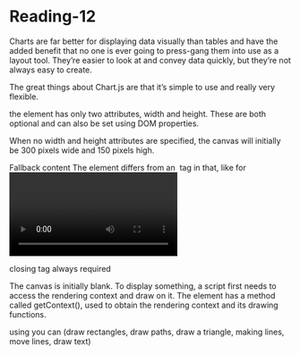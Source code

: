 # Reading-12
Charts are far better for displaying data visually than tables and have the added benefit that no one is ever going to press-gang them 
into use as a layout tool. They’re easier to look at and convey data quickly, but they’re not always easy to create.


The great things about Chart.js are that it’s simple to use and really very flexible. 

the <canvas> element has only two attributes, width and height. These are both optional and can also be set using DOM properties.

When no width and height attributes are specified, the canvas will initially be 300 pixels wide and 150 pixels high.

Fallback content
The <canvas> element differs from an <img> tag in that, like for <video>, <audio>, or <picture> elements, it is easy to define some fallback content, 
to be displayed in older browsers not supporting it, like versions of Internet Explorer earlier than version 9 or textual browsers. 
You should always provide fallback content to be displayed by those browsers.

 </canvas> closing tag always required 

The canvas is initially blank. To display something, a script first needs to access the rendering context and draw on it. The <canvas>
 element has a method called getContext(), used to obtain the rendering context and its drawing functions.

using <canvas> you can (draw rectangles, draw paths, draw a triangle, making lines, move lines, draw text)




